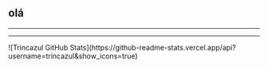 ## olá 
<hr>

<hr>
![Trincazul GitHub Stats](https://github-readme-stats.vercel.app/api?username=trincazul&show_icons=true)
